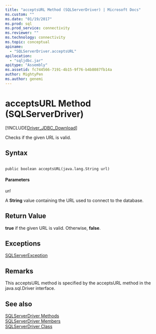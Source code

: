 ```yaml
---
title: "acceptsURL Method (SQLServerDriver) | Microsoft Docs"
ms.custom: ""
ms.date: "01/19/2017"
ms.prod: sql
ms.prod_service: connectivity
ms.reviewer: ""
ms.technology: connectivity
ms.topic: conceptual
apiname: 
  - "SQLServerDriver.acceptsURL"
apilocation: 
  - "sqljdbc.jar"
apitype: "Assembly"
ms.assetid: fc744566-7191-4b15-9f76-b4b8087fb14a
author: MightyPen
ms.author: genemi
---
```

# acceptsURL Method (SQLServerDriver)
[!INCLUDE[Driver_JDBC_Download](../../../includes/driver_jdbc_download.md)]

  Checks if the given URL is valid.  
  
## Syntax  
  
```  
  
public boolean acceptsURL(java.lang.String url)  
```  
  
#### Parameters  
 *url*  
  
 A **String** value containing the URL used to connect to the database.  
  
## Return Value  
 **true** if the given URL is valid. Otherwise, **false**.  
  
## Exceptions  
 [SQLServerException](../../../connect/jdbc/reference/sqlserverexception-class.md)  
  
## Remarks  
 This acceptsURL method is specified by the acceptsURL method in the java.sql.Driver interface.  
  
## See also  
 [SQLServerDriver Methods](../../../connect/jdbc/reference/sqlserverdriver-methods.md)   
 [SQLServerDriver Members](../../../connect/jdbc/reference/sqlserverdriver-members.md)   
 [SQLServerDriver Class](../../../connect/jdbc/reference/sqlserverdriver-class.md)  
  
  
